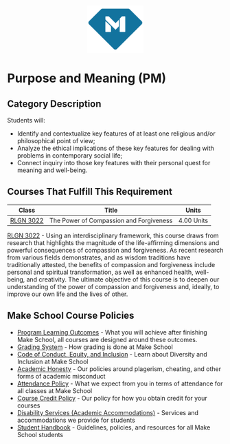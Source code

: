 <p align="center">
  <a href="https://www.makeschool.com">
      <img alt="Make School Logo" src="./Web/logo-icononly.svg" height="110">
  </a>
</p>

# Purpose and Meaning (PM)  

## Category Description

Students will:

- Identify and contextualize key features of at least one religious and/or philosophical point of view;
- Analyze the ethical implications of these key features for dealing with problems in contemporary social life;
- Connect inquiry into those key features with their personal quest for meaning and well-being.

## Courses That Fulfill This Requirement

| Class |          Title          |                 Units                  |
|:-----:|:----------------------:|:---------------------------------------:|
|  [RLGN 3022] |  The Power of Compassion and Forgiveness | 4.00 Units |

[RLGN 3022] - Using an interdisciplinary framework, this course draws from research that highlights the magnitude of the life-affirming dimensions and powerful consequences of compassion and forgiveness. As recent research from various fields demonstrates, and as wisdom traditions have traditionally attested, the benefits of compassion and forgiveness include personal and spiritual transformation, as well as enhanced health, well-being, and creativity. The ultimate objective of this course is to deepen our understanding of the power of compassion and forgiveness and, ideally, to improve our own life and the lives of other.


[RLGN 3022]:https://drive.google.com/file/d/1JEEefZQgSTvW5LT0V8VhAABbh69DOtwd/view?usp=sharing


## Make School Course Policies

- [Program Learning Outcomes](https://make.sc/program-learning-outcomes) - What you will achieve after finishing Make School, all courses are designed around these outcomes.
- [Grading System](https://make.sc/grading-system) - How grading is done at Make School
- [Code of Conduct, Equity, and Inclusion](https://make.sc/code-of-conduct) - Learn about Diversity and Inclusion at Make School
- [Academic Honesty](https://make.sc/academic-honesty-policy) - Our policies around plagerism, cheating, and other forms of academic misconduct
- [Attendance Policy](https://make.sc/attendance-policy) - What we expect from you in terms of attendance for all classes at Make School
- [Course Credit Policy](https://make.sc/course-credit-policy) - Our policy for how you obtain credit for your courses
- [Disability Services (Academic Accommodations)](https://make.sc/disability-services) - Services and accommodations we provide for students
- [Student Handbook](https://make.sc/student-handbook) - Guidelines, policies, and resources for all Make School students
